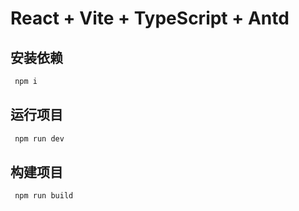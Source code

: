 # React + Vite + TypeScript + Antd


## 安装依赖

```javascript
 npm i
```


## 运行项目

```javascript
 npm run dev 
```


## 构建项目

```javascript
 npm run build
```



